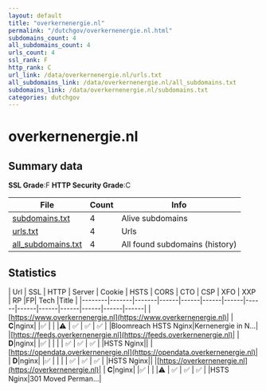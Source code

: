 ```yaml
---
layout: default
title: "overkernenergie.nl"
permalink: "/dutchgov/overkernenergie.nl.html"
subdomains_count: 4
all_subdomains_count: 4
urls_count: 4
ssl_rank: F
http_rank: C
url_link: /data/overkernenergie.nl/urls.txt
all_subdomains_link: /data/overkernenergie.nl/all_subdomains.txt
subdomains_link: /data/overkernenergie.nl/subdomains.txt
categories: dutchgov
---
```



# overkernenergie.nl
## Summary data


**SSL Grade**:F
**HTTP Security Grade**:C


| File       | Count | Info |
|------------|-------|------|
|[subdomains.txt](/data/overkernenergie.nl/subdomains.txt)|4|Alive subdomains|
|[urls.txt](/data/overkernenergie.nl/urls.txt)|4|Urls|
|[all_subdomains.txt](/data/overkernenergie.nl/all_subdomains.txt)|4|All found subdomains (history)|


## Statistics


| Url | SSL | HTTP | Server | Cookie | HSTS | CORS | CTO | CSP | XFO | XXP | RP |FP| Tech |Title |
|--------|-------|-------|------|------|------|------|------|------|------|------|------|------|------|
|[https://www.overkernenergie.nl](https://www.overkernenergie.nl)| | **C**|nginx| |:white_check_mark: | | |:warning: | :white_check_mark: | :white_check_mark: | :white_check_mark: | |Bloomreach HSTS Nginx|Kernenergie in N...|
|[https://feeds.overkernenergie.nl](https://feeds.overkernenergie.nl)| | **D**|nginx| |:white_check_mark: | | | | :white_check_mark: | :white_check_mark: | :white_check_mark: | |HSTS Nginx||
|[https://opendata.overkernenergie.nl](https://opendata.overkernenergie.nl)| | **D**|nginx| |:white_check_mark: | | | | :white_check_mark: | :white_check_mark: | :white_check_mark: | |HSTS Nginx||
|[https://overkernenergie.nl](https://overkernenergie.nl)| | **C**|nginx| |:white_check_mark: | | |:warning: | :white_check_mark: | :white_check_mark: | :white_check_mark: | |HSTS Nginx|301 Moved Perman...|